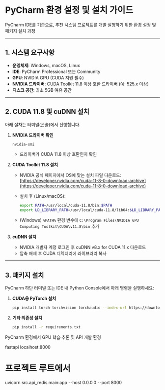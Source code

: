 # PyCharm 환경 설정 및 설치 가이드

PyCharm IDE를 기준으로, 추천 시스템 프로젝트를 개발·실행하기 위한 환경 설정 및 패키지 설치 과정

---

## 1. 시스템 요구사항

* **운영체제**: Windows, macOS, Linux
* **IDE**: PyCharm Professional 또는 Community
* **GPU**: NVIDIA GPU (CUDA 지원 필수)
* **NVIDIA 드라이버**: CUDA Toolkit 11.8 이상 호환 드라이버 (예: 525.x 이상)
* **디스크 공간**: 최소 5GB 여유 공간

---

## 2. CUDA 11.8 및 cuDNN 설치

아래 절차는 터미널(콘솔)에서 진행합니다.

1. **NVIDIA 드라이버 확인**

   ```bash
   nvidia-smi
   ```

   * 드라이버가 CUDA 11.8 이상 호환인지 확인

2. **CUDA Toolkit 11.8 설치**

   * NVIDIA 공식 페이지에서 OS에 맞는 설치 파일 다운로드:
     [https://developer.nvidia.com/cuda-11-8-0-download-archive](https://developer.nvidia.com/cuda-11-8-0-download-archive)
   * 설치 후 (Linux/macOS):

     ```bash
     export PATH=/usr/local/cuda-11.8/bin:$PATH
     export LD_LIBRARY_PATH=/usr/local/cuda-11.8/lib64:$LD_LIBRARY_PATH
     ```
   * (Windows) `%PATH%` 환경 변수에 `C:\Program Files\NVIDIA GPU Computing Toolkit\CUDA\v11.8\bin` 추가

3. **cuDNN 설치**

   * NVIDIA 개발자 계정 로그인 후 cuDNN v8.x for CUDA 11.x 다운로드
   * 압축 해제 후 CUDA 디렉터리에 라이브러리 복사

---

## 3. 패키지 설치

PyCharm 하단 터미널 또는 IDE 내 Python Console에서 아래 명령을 실행하세요:

1. **CUDA용 PyTorch 설치**

   ```bash
   pip install torch torchvision torchaudio --index-url https://download.pytorch.org/whl/cu118
   ```

2. **기타 의존성 설치**

   ```bash
   pip install -r requirements.txt
   ```

PyCharm 환경에서 GPU 학습·추론 및 API 개발 환경

fastapi localhost:8000
# 프로젝트 루트에서
uvicorn src.api_redis.main:app --host 0.0.0.0 --port 8000